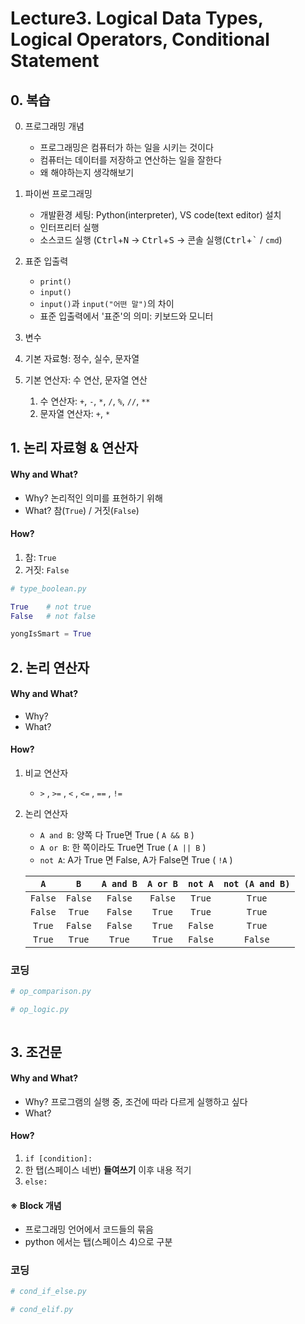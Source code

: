# Lecture3. Logical Data Types, Logical Operators, Conditional Statement
## 0. 복습
0. 프로그래밍 개념
    - 프로그래밍은 컴퓨터가 하는 일을 시키는 것이다
    - 컴퓨터는 데이터를 저장하고 연산하는 일을 잘한다
    - 왜 해야하는지 생각해보기 

1. 파이썬 프로그래밍
    - 개발환경 세팅: Python(interpreter), VS code(text editor) 설치
    - 인터프리터 실행
    - 소스코드 실행 (<kbd>Ctrl</kbd>+<kbd>N</kbd> &rarr; <kbd>Ctrl</kbd>+<kbd>S</kbd> &rarr; 콘솔 실행(<kbd>Ctrl</kbd>+<kbd>\`</kbd> / `cmd`)

2. 표준 입출력
    - `print()`
    - `input()`
    - `input()`과 `input("어떤 말")`의 차이
    - 표준 입출력에서 '표준'의 의미: 키보드와 모니터

3. 변수

4. 기본 자료형: 정수, 실수, 문자열

5. 기본 연산자: 수 연산, 문자열 연산
    1. 수 연산자: `+`, `-`, `*`, `/`, `%`, `//`, `**`
    2. 문자열 연산자: `+`, `*`


## 1. 논리 자료형 & 연산자 
#### Why and What?
- Why? 논리적인 의미를 표현하기 위해
- What? 참(`True`) / 거짓(`False`)

#### How?
1. 참: `True`
2. 거짓: `False`

```python
# type_boolean.py

True    # not true
False   # not false

yongIsSmart = True


```

## 2. 논리 연산자
#### Why and What?
- Why?
- What?

#### How?
1. 비교 연산자
    - `>` , `>=` , `<` , `<=` , `==` , `!=`
2. 논리 연산자
    - `A and B`: 양쪽 다 True면 True  ( `A && B` )
    - `A or B`: 한 쪽이라도 True면 True ( `A || B` )
    - `not A`: A가 True 면 False, A가 False면 True ( `!A` )

    | `A` | `B` | `A and B` | `A or B` | `not A` | `not (A and B)` |
    |:-:|:-:|:-:|:-:|:-:|:-:|
    |`False`|`False`|`False`|`False`|`True` |`True` |
    |`False`|`True` |`False`|`True` |`True` |`True` |
    |`True` |`False`|`False`|`True` |`False`|`True` |
    |`True` |`True` |`True` |`True` |`False`|`False`|

### 코딩
```python
# op_comparison.py


```

```python
# op_logic.py

```

```python

```

## 3. 조건문 
#### Why and What?
- Why? 프로그램의 실행 중, 조건에 따라 다르게 실행하고 싶다
- What? 

#### How?
1. `if [condition]:` 
2. 한 탭(스페이스 네번) **들여쓰기** 이후 내용 적기
3. `else:`

#### ※ Block 개념
- 프로그래밍 언어에서 코드들의 묶음
- python 에서는 탭(스페이스 4)으로 구분

### 코딩
```python
# cond_if_else.py


```
```python
# cond_elif.py


```

